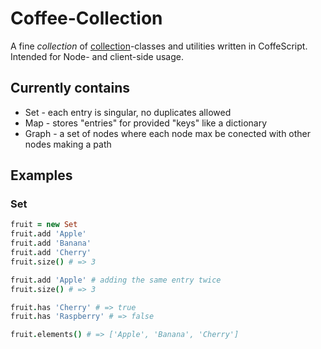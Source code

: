 Coffee-Collection
=================

A fine _collection_ of [collection](http://en.wikipedia.org/wiki/Collection_(computing) "Collection_(computing)")-classes and utilities written in CoffeScript.
Intended for Node- and client-side usage.

Currently contains
------------------
* Set - each entry is singular, no duplicates allowed
* Map - stores "entries" for provided "keys" like a dictionary
* Graph - a set of nodes where each node max be conected with other nodes
  making a path

Examples
--------
### Set
```coffeescript
fruit = new Set
fruit.add 'Apple'
fruit.add 'Banana'
fruit.add 'Cherry'
fruit.size() # => 3

fruit.add 'Apple' # adding the same entry twice
fruit.size() # => 3

fruit.has 'Cherry' # => true
fruit.has 'Raspberry' # => false

fruit.elements() # => ['Apple', 'Banana', 'Cherry']

```


